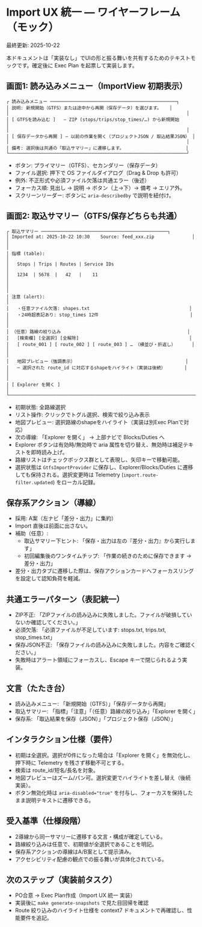 # Import UX 統一 — ワイヤーフレーム（モック）

最終更新: 2025-10-22

本ドキュメントは「実装なし」でUIの形と振る舞いを共有するためのテキストモックです。確定後に Exec Plan を起票して実装します。

## 画面1: 読み込みメニュー（ImportView 初期表示）

```
┌ 読み込みメニュー ───────────────────────────────────────────────┐
│ 説明: 新規開始（GTFS）または途中から再開（保存データ）を選びます。   │
│                                                                  │
│ [ GTFSを読み込む ]   — ZIP (stops/trips/stop_times/…) から新規開始         │
│                                                                  │
│ [ 保存データから再開 ] — 以前の作業を開く（プロジェクトJSON / 取込結果JSON） │
│                                                                  │
│ 備考: 選択後は共通の「取込サマリー」に遷移します。                       │
└──────────────────────────────────────────────────────────────────┘
```

- ボタン: プライマリー（GTFS）、セカンダリー（保存データ）
- ファイル選択: 押下で OS ファイルダイアログ（Drag & Drop も許可）
- 例外: 不正形式や必須ファイル欠落は共通エラー（後述）
- フォーカス順: 見出し → 説明 → ボタン（上→下）→ 備考 → エリア外。
- スクリーンリーダー: ボタンに `aria-describedby` で説明を紐付け。

## 画面2: 取込サマリー（GTFS/保存どちらも共通）

```
┌ 取込サマリー ───────────────────────────────────────────────┐
│ Imported at: 2025-10-22 10:30    Source: feed_xxx.zip              │
│                                                                      │
│ 指標 (table):                                                         │
│   Stops | Trips | Routes | Service IDs                               │
│   1234  | 5678  |   42   |    11                                     │
│                                                                      │
│ 注意 (alert):                                                         │
│   ・任意ファイル欠落: shapes.txt                                     │
│   ・24時超表記あり: stop_times 12件                                  │
│                                                                      │
│ （任意）路線の絞り込み                                               │
│   [検索欄] [全選択] [全解除]                                         │
│   [ route_001 ] [ route_002 ] [ route_003 ] … （横並び・折返し）      │
│                                                                      │
│   地図プレビュー（強調表示）                                         │
│   ─ 選択された route_id に対応するshapeをハイライト（実装は後続）       │
│                                                                      │
│ [ Explorer を開く ]                                                  │
└──────────────────────────────────────────────────────────────────────┘
```

- 初期状態: 全路線選択
- リスト操作: クリックでトグル選択、検索で絞り込み表示
- 地図プレビュー: 選択路線のshapeをハイライト（実装は別Exec Planで対応）
- 次の導線: 「Explorer を開く」 → 上部ナビで Blocks/Duties へ
- Explorer ボタンは有効時/無効時で aria 属性を切り替え、無効時は補足テキストを即時読み上げ。
- 路線リストはチェックボックス群として表現し、矢印キーで移動可能。
- 選択状態は `GtfsImportProvider` に保存し、Explorer/Blocks/Duties に遷移しても保持される。選択変更時は Telemetry (`import.route-filter.updated`) をローカル記録。

## 保存系アクション（導線）
- 採用: A案（左ナビ「差分・出力」に集約）
- Import 直後は前面に出さない。
- 補助（任意）:
  - 取込サマリー下ヒント: 「保存・出力は左の『差分・出力』から実行します」
  - 初回編集後のワンタイムチップ: 「作業の続きのために保存できます → 差分・出力」
- 差分・出力タブに遷移した際は、保存アクションカードへフォーカスリングを設定して認知負荷を軽減。

## 共通エラーパターン（表記統一）
- ZIP不正: 「ZIPファイルの読み込みに失敗しました。ファイルが破損していないか確認してください。」
- 必須欠落: 「必須ファイルが不足しています: stops.txt, trips.txt, stop_times.txt」
- 保存JSON不正: 「保存ファイルの読み込みに失敗しました。内容をご確認ください。」
- 失敗時はアラート領域にフォーカスし、Escape キーで閉じられるよう実装。

## 文言（たたき台）
- 読み込みメニュー: 「新規開始（GTFS）」「保存データから再開」
- 取込サマリー: 「指標」「注意」「（任意）路線の絞り込み」「Explorer を開く」
- 保存系: 「取込結果を保存（JSON）」「プロジェクト保存（JSON）」

## インタラクション仕様（要件）
- 初期は全選択。選択が0件になった場合は「Explorer を開く」を無効化し、押下時に Telemetry を残さず移動不可とする。
- 検索は route_id/短名/長名を対象。
- 地図プレビューはズーム/パン可。選択変更でハイライトを差し替え（後続実装）。
- ボタン無効化時は `aria-disabled="true"` を付与し、フォーカスを保持したまま説明テキストに遷移できる。

## 受入基準（仕様段階）
- 2導線から同一サマリーに遷移する文言・構成が確定している。
- 路線絞り込みは任意で、初期値が全選択であることを明記。
- 保存系アクションの導線はA/B案として提示済み。
- アクセシビリティ配慮の観点での振る舞いが具体化されている。

## 次のステップ（実装前タスク）
- PO合意 → Exec Plan作成（Import UX 統一 実装）
- 実装後に `make generate-snapshots` で見た目回帰を確認
- Route 絞り込みのハイライト仕様を context7 ドキュメントで再確認し、性能要件を追記。

